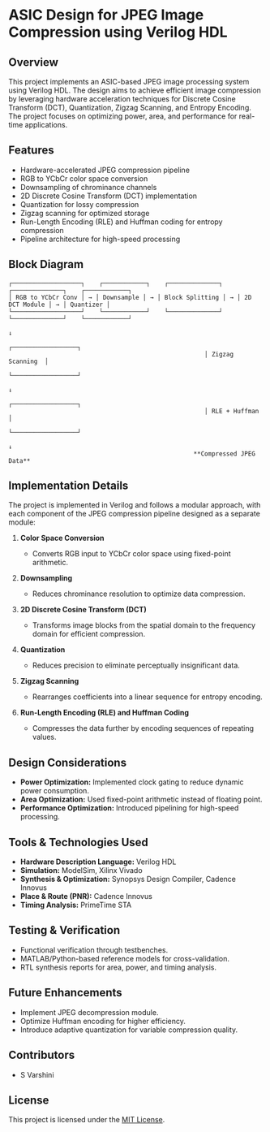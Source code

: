 # ASIC Design for JPEG Image Compression using Verilog HDL

## Overview
This project implements an ASIC-based JPEG image processing system using Verilog HDL. The design aims to achieve efficient image compression by leveraging hardware acceleration techniques for Discrete Cosine Transform (DCT), Quantization, Zigzag Scanning, and Entropy Encoding. The project focuses on optimizing power, area, and performance for real-time applications.

## Features
- Hardware-accelerated JPEG compression pipeline
- RGB to YCbCr color space conversion
- Downsampling of chrominance channels
- 2D Discrete Cosine Transform (DCT) implementation
- Quantization for lossy compression
- Zigzag scanning for optimized storage
- Run-Length Encoding (RLE) and Huffman coding for entropy compression
- Pipeline architecture for high-speed processing

## Block Diagram
```
┌───────────────────┐    ┌────────────┐    ┌──────────────┐    ┌──────────────┐    ┌────────────┐
│ RGB to YCbCr Conv │ → │ Downsample │ → │ Block Splitting │ → │ 2D DCT Module │ → │ Quantizer │
└───────────────────┘    └────────────┘    └──────────────┘    └──────────────┘    └────────────┘
                                                                                ↓
                                                      ┌──────────────────┐
                                                      │ Zigzag Scanning  │
                                                      └──────────────────┘
                                                                                ↓
                                                      ┌──────────────────┐
                                                      │ RLE + Huffman    │
                                                      └──────────────────┘
                                                                                ↓
                                                   **Compressed JPEG Data**
```

## Implementation Details
The project is implemented in Verilog and follows a modular approach, with each component of the JPEG compression pipeline designed as a separate module:

1. **Color Space Conversion**
   - Converts RGB input to YCbCr color space using fixed-point arithmetic.

2. **Downsampling**
   - Reduces chrominance resolution to optimize data compression.

3. **2D Discrete Cosine Transform (DCT)**
   - Transforms image blocks from the spatial domain to the frequency domain for efficient compression.

4. **Quantization**
   - Reduces precision to eliminate perceptually insignificant data.

5. **Zigzag Scanning**
   - Rearranges coefficients into a linear sequence for entropy encoding.

6. **Run-Length Encoding (RLE) and Huffman Coding**
   - Compresses the data further by encoding sequences of repeating values.

## Design Considerations
- **Power Optimization:** Implemented clock gating to reduce dynamic power consumption.
- **Area Optimization:** Used fixed-point arithmetic instead of floating point.
- **Performance Optimization:** Introduced pipelining for high-speed processing.

## Tools & Technologies Used
- **Hardware Description Language:** Verilog HDL
- **Simulation:** ModelSim, Xilinx Vivado
- **Synthesis & Optimization:** Synopsys Design Compiler, Cadence Innovus
- **Place & Route (PNR):** Cadence Innovus
- **Timing Analysis:** PrimeTime STA

## Testing & Verification
- Functional verification through testbenches.
- MATLAB/Python-based reference models for cross-validation.
- RTL synthesis reports for area, power, and timing analysis.

## Future Enhancements
- Implement JPEG decompression module.
- Optimize Huffman encoding for higher efficiency.
- Introduce adaptive quantization for variable compression quality.

## Contributors
- S Varshini

## License
This project is licensed under the [MIT License](LICENSE).



